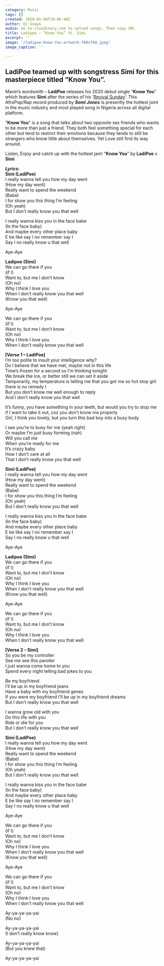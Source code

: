 ```yaml
---
category: Music
tags: []
created: 2020-05-08T19:06:40Z
author: Dj Gsaws
audio: Go to cloudinary.com to upload songs. Then copy URL
title: Ladipoe – “Know You” ft. Simi
excerpt: ''
image: "/ladipoe-Know-You-artwork-768x768.jpeg"
image_caption: ''

---
```

## LadiPoe teamed up with songstress Simi for this masterpiece titled “Know You”.

Mavin’s wordsmith – **LadiPoe** releases his 2020 debut single “**Know You**” which features **Simi** after the series of his ‘[Revival Sunday](https://tooxclusive.com/ladipoe-revival-mode-ft-victony/)‘. This AfroPop/Rap record produced by **_Somi Jones_** is presently the hottest joint in the music industry and most played song in Nigeria across all digital platform.

“**Know You**” is a song that talks about two opposite sex friends who wants to be more than just a friend. They both feel something special for each other but tend to restrict their emotions because they tends to still be strangers who know little about themselves. Yet Love still find its way around.

Listen, Enjoy and catch up with the hottest jam! “**Know You**” by **LadiPoe** x **Simi**

**_Lyrics:_**  
**Simi (LadiPoe)**  
I really wanna tell you how my day went  
(How my day went)  
Really want to spend the weekend  
(Babe)  
I for show you this thing I’m feeling  
(Oh yeah)  
But I don’t really know you that well

I really wanna kiss you in the face babe  
(In the face baby)  
And maybe every other place baby  
E be like say I no remember say I  
Say I no really know u that well

Aye-Aye

**Ladipoe (Simi)**  
We can go there if you  
(if I)  
Want to, but me I don’t know  
(Oh no)  
Why I think I love you  
When I don’t really know you that well  
(Know you that well)

Aye-Aye

We can go there if you  
(if I)  
Want to, but me I don’t know  
(Oh no)  
Why I think I love you  
When I don’t really know you that well

**\[Verse 1 – LadiPoe\]**  
I’m too polite to insult your intelligence why?  
Do I believe that we have met, maybe not in this life  
Time’s frozen for a second so I’m thinking tonight  
We break the ice, or better still we can set it aside  
Temporarily, my temperature is telling me that you got me so hot stop girl there is no remedy I  
But you don’t know me well enough to reply  
And I don’t really know you that well

It’s funny, you have something in your teeth, but would you try to stop me  
if I want to take it out, coz you don’t know me properly  
Girl, I think you lovely, but you turn this bad boy into a busy body

I see you’re to busy for me (yeah right)  
Or maybe I’m just busy forming (nah)  
Will you call me  
When you’re ready for me  
It’s crazy baby  
How I don’t care at all  
That I don’t really know you that well

**Simi (LadiPoe)**  
I really wanna tell you how my day went  
(How my day went)  
Really want to spend the weekend  
(Babe)  
I for show you this thing I’m feeling  
(Oh yeah)  
But I don’t really know you that well

I really wanna kiss you in the face babe  
(In the face baby)  
And maybe every other place baby  
E be like say I no remember say I  
Say I no really know u that well

Aye-Aye

**Ladipoe (Simi)**  
We can go there if you  
(if I)  
Want to, but me I don’t know  
(Oh no)  
Why I think I love you  
When I don’t really know you that well  
(Know you that well)

Aye-Aye

We can go there if you  
(if I)  
Want to, but me I don’t know  
(Oh no)  
Why I think I love you  
When I don’t really know you that well

**\[Verse 2 – Simi\]**  
So you be my controller  
See me see this paroller  
I just wanna come home to you  
Spend every night telling bad jokes to you

Be my boyfriend  
I’ll be up in my boyfriend jeans  
Have a baby with my boyfriend genes  
If you were my boyfriend I’ll be up in my boyfriend dreams  
But I don’t really know you that well

I wanna grow old with you  
Do this life with you  
Ride or die for you  
But I don’t really know you that well

**Simi (LadiPoe)**  
I really wanna tell you how my day went  
(How my day went)  
Really want to spend the weekend  
(Babe)  
I for show you this thing I’m feeling  
(Oh yeah)  
But I don’t really know you that well

I really wanna kiss you in the face babe  
(In the face baby)  
And maybe every other place baby  
E be like say I no remember say I  
Say I no really know u that well

Aye-Aye

We can go there if you  
(if I)  
Want to, but me I don’t know  
(Oh no)  
Why I think I love you  
When I don’t really know you that well  
(Know you that well)

Aye-Aye

We can go there if you  
(if I)  
Want to, but me I don’t know  
(Oh no)  
Why I think I love you  
When I don’t really know you that well

Ay-ya-ya-ya-yai  
(No no)

Ay-ya-ya-ya-yai  
(I don’t really know know)

Ay-ya-ya-ya-yai  
(But you knew that)

Ay-ya-ya-ya-yai